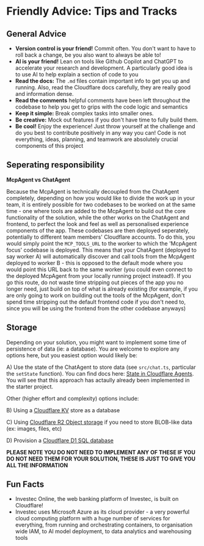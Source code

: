 # Friendly Advice: Tips and Tracks

## General Advice

- **Version control is your friend!** Commit often. You don't want to have to roll back a change, be you also want to always be able to!
- **AI is your friend!** Lean on tools like Github Copilot and ChatGPT to accelerate your research and development. A particularly good idea is to use AI to help explain a section of code to you
- **Read the docs:** The `.md` files contain important info to get you up and running. Also, read the Cloudflare docs carefully, they are really good and information dense.
- **Read the comments** helpful comments have been left throughout the codebase to help you get to grips with the code logic and semantics
- **Keep it simple:** Break complex tasks into smaller ones.
- **Be creative:** Mock out features if you don't have time to fully build them.
- **Be cool!** Enjoy the experience! Just throw yourself at the challenge and do you best to contribute positively in any way you can! Code is not everything, ideas, planning, and teamwork are absolutely crucial components of this project
 
## Seperating responsibility

**McpAgent vs ChatAgent** 

Because the McpAgent is technically decoupled from the ChatAgent completely, depending on how you would like to divide the work up in your team, it is entirely possible for two codebases to be worked on at the same time - one where tools are added to the McpAgent to build out the core functionality of the solution, while the other works on the ChatAgent and frontend, to perfect the look and feel as well as personalised experience components of the app. These codebases are then deployed seperately, potentially to different team members' Cloudflare accounts. To do this, you would simply point the `MCP_TOOLS_URL` to the worker to which the 'McpAgent focus' codebase is deployed. This means that your ChatAgent (deployed to say worker A) will automatically discover and call tools from the McpAgent deployed to worker B - this is opposed to the default mode where you would point this URL back to the same worker (you could even connect to the deployed McpAgent from your locally running project instead!). If you go this route, do not waste time stripping out pieces of the app you no longer need, just build on top of what is already existing (for example, if you are only going to work on building out the tools of the McpAgent, don't spend time stripping out the default frontend code if you don't need to, since you will be using the frontend from the other codebase anyways)

## Storage

Depending on your solution, you might want to implement some time of persistence of data (ie: a database). You are welcome to explore any options here, but you easiest option would likely be:

A) Use the state of the ChatAgent to store data (see `src/chat.ts`, particular the `setState` function). You can find docs here: [State in Cloudflare Agents](https://developers.cloudflare.com/agents/api-reference/store-and-sync-state/). You will see that this approach has actaully already been implemented in the starter project.

Other (higher effort and complexity) options include:

B) Using a [Cloudflare KV](https://developers.cloudflare.com/kv/) store as a database

C) Using [Cloudflare R2 Object storage](https://developers.cloudflare.com/r2/) if you need to store BLOB-like data (ex: images, files, etc)

D) Provision a [Cloudflare D1 SQL database](https://developers.cloudflare.com/d1/)

**PLEASE NOTE YOU DO NOT NEED TO IMPLEMENT ANY OF THESE IF YOU DO NOT NEED THEM FOR YOUR SOLUTION, THESE IS JUST TO GIVE YOU ALL THE INFORMATION**

## Fun Facts

- Investec Online, the web banking platform of Investec, is built on Cloudflare!
- Investec uses Microsoft Azure as its cloud provider - a very powerful cloud computing platform with a huge number of services for everything, from running and orchestrating containers, to organisation wide IAM, to AI model deployment, to data analytics and warehousing tools